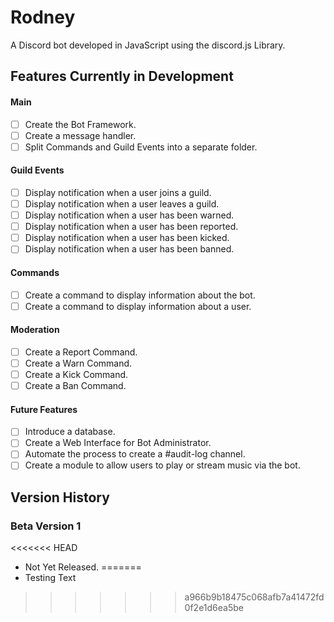 # Rodney
A Discord bot developed in JavaScript using the discord.js Library.

## Features Currently in Development
#### Main
- [ ] Create the Bot Framework.
- [ ] Create a message handler.
- [ ] Split Commands and Guild Events into a separate folder.

#### Guild Events
- [ ] Display notification when a user joins a guild.
- [ ] Display notification when a user leaves a guild.
- [ ] Display notification when a user has been warned.
- [ ] Display notification when a user has been reported.
- [ ] Display notification when a user has been kicked.
- [ ] Display notification when a user has been banned.

#### Commands
- [ ] Create a command to display information about the bot.
- [ ] Create a command to display information about a user.

#### Moderation
- [ ] Create a Report Command.
- [ ] Create a Warn Command.
- [ ] Create a Kick Command.
- [ ] Create a Ban Command.

#### Future Features
- [ ] Introduce a database.
- [ ] Create a Web Interface for Bot Administrator.
- [ ] Automate the process to create a #audit-log channel.
- [ ] Create a module to allow users to play or stream music via the bot.

## Version History
### Beta Version 1
<<<<<<< HEAD
- Not Yet Released.
=======
- Testing Text
>>>>>>> a966b9b18475c068afb7a41472fd0f2e1d6ea5be
